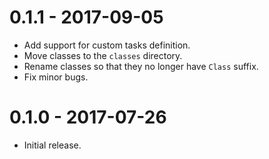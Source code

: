# 0.1.1 - 2017-09-05

- Add support for custom tasks definition.
- Move classes to the `classes` directory.
- Rename classes so that they no longer have `Class` suffix.
- Fix minor bugs.

# 0.1.0 - 2017-07-26

- Initial release.

